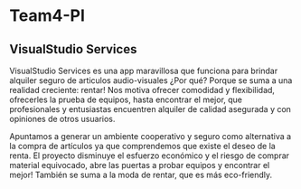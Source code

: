 # Team4-PI 
## VisualStudio Services

VisualStudio Services es una app maravillosa que funciona para brindar alquiler seguro de articulos audio-visuales  ¿Por qué? Porque se suma a una realidad creciente: rentar! Nos motiva ofrecer comodidad y flexibilidad, ofrecerles la prueba de equipos, hasta encontrar el mejor, que profesionales y entusiastas encuentren alquiler de calidad asegurada y con opiniones de otros usuarios. 

 
Apuntamos a generar un ambiente cooperativo y seguro como alternativa a la compra de artículos ya que comprendemos que existe el deseo de la renta.
El proyecto disminuye el esfuerzo económico y el riesgo de comprar material equivocado, abre las puertas a probar equipos y encontrar el mejor! También se suma a la moda de rentar, que es más eco-friendly. 

